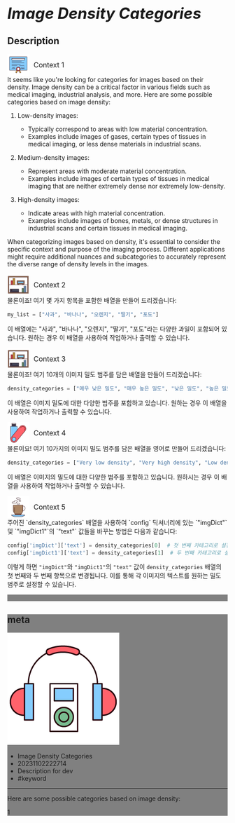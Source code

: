 # **<span style="font-size: 35px; font-style: italic;">Image Density Categories</span>**

## Description




<div style="display: flex; align-items: center; font-size: 16px;"><div><img src="https://raw.githubusercontent.com/d10000usd/WebDocuments/main/public/icon/space/workspace-vector-free-icon-set-38.png" width="50" height="50" style="vertical-align: middle;" /></div><div style="display: inline-block; vertical-align: middle; margin-left: 10px; font-size: 16px;">Context 1</div></div>
It seems like you're looking for categories for images based on their density. Image density can be a critical factor in various fields such as medical imaging, industrial analysis, and more. Here are some possible categories based on image density:

1. Low-density images:
   - Typically correspond to areas with low material concentration.
   - Examples include images of gases, certain types of tissues in medical imaging, or less dense materials in industrial scans.

2. Medium-density images:
   - Represent areas with moderate material concentration.
   - Examples include images of certain types of tissues in medical imaging that are neither extremely dense nor extremely low-density.

3. High-density images:
   - Indicate areas with high material concentration.
   - Examples include images of bones, metals, or dense structures in industrial scans and certain tissues in medical imaging.

When categorizing images based on density, it's essential to consider the specific context and purpose of the imaging process. Different applications might require additional nuances and subcategories to accurately represent the diverse range of density levels in the images.





<div style="display: flex; align-items: center; font-size: 16px;"><div><img src="https://raw.githubusercontent.com/d10000usd/WebDocuments/main/public/icon/space/workspace-vector-free-icon-set-34.png" width="50" height="50" style="vertical-align: middle;" /></div><div style="display: inline-block; vertical-align: middle; margin-left: 10px; font-size: 16px;">Context 2</div></div>
물론이죠! 여기 몇 가지 항목을 포함한 배열을 만들어 드리겠습니다:

```python
my_list = ["사과", "바나나", "오렌지", "딸기", "포도"]
```

이 배열에는 "사과", "바나나", "오렌지", "딸기", "포도"라는 다양한 과일이 포함되어 있습니다. 원하는 경우 이 배열을 사용하여 작업하거나 출력할 수 있습니다.





<div style="display: flex; align-items: center; font-size: 16px;"><div><img src="https://raw.githubusercontent.com/d10000usd/WebDocuments/main/public/icon/space/workspace-vector-free-icon-set-34.png" width="50" height="50" style="vertical-align: middle;" /></div><div style="display: inline-block; vertical-align: middle; margin-left: 10px; font-size: 16px;">Context 3</div></div>
물론이죠! 여기 10개의 이미지 밀도 범주를 담은 배열을 만들어 드리겠습니다:

```python
density_categories = ["매우 낮은 밀도", "매우 높은 밀도", "낮은 밀도", "높은 밀도", "중간 밀도", "매우 낮은 밀도", "매우 높은 밀도", "낮은 밀도", "높은 밀도", "중간 밀도"]
```

이 배열은 이미지 밀도에 대한 다양한 범주를 포함하고 있습니다. 원하는 경우 이 배열을 사용하여 작업하거나 출력할 수 있습니다.





<div style="display: flex; align-items: center; font-size: 16px;"><div><img src="https://raw.githubusercontent.com/d10000usd/WebDocuments/main/public/icon/space/workspace-vector-free-icon-set-40.png" width="50" height="50" style="vertical-align: middle;" /></div><div style="display: inline-block; vertical-align: middle; margin-left: 10px; font-size: 16px;">Context 4</div></div>
물론이요! 여기 10가지의 이미지 밀도 범주를 담은 배열을 영어로 만들어 드리겠습니다:

```python
density_categories = ["Very low density", "Very high density", "Low density", "High density", "Medium density", "Very low density", "Very high density", "Low density", "High density", "Medium density"]
```

이 배열은 이미지의 밀도에 대한 다양한 범주를 포함하고 있습니다. 원하시는 경우 이 배열을 사용하여 작업하거나 출력할 수 있습니다.





<div style="display: flex; align-items: center; font-size: 16px;"><div><img src="https://raw.githubusercontent.com/d10000usd/WebDocuments/main/public/icon/space/workspace-vector-free-icon-set-30.png" width="50" height="50" style="vertical-align: middle;" /></div><div style="display: inline-block; vertical-align: middle; margin-left: 10px; font-size: 16px;">Context 5</div></div>
주어진 `density_categories` 배열을 사용하여 `config` 딕셔너리에 있는 `"imgDict"` 및 `"imgDict1"`의 `"text"` 값들을 바꾸는 방법은 다음과 같습니다:

```python
config['imgDict']['text'] = density_categories[0]  # 첫 번째 카테고리로 설정
config['imgDict1']['text'] = density_categories[1]  # 두 번째 카테고리로 설정
```

이렇게 하면 `"imgDict"`와 `"imgDict1"`의 `"text"` 값이 `density_categories` 배열의 첫 번째와 두 번째 항목으로 변경됩니다. 이를 통해 각 이미지의 텍스트를 원하는 밀도 범주로 설정할 수 있습니다.



<div style="background-color: grey; height: 15px;"></div>







<div style="background-color: grey; ">  

## meta   
![ex_screenshot](https://raw.githubusercontent.com/d10000usd/WebDocuments/main/public/icon/space/workspace-vector-free-icon-set-32.png)  
* Image Density Categories  
* 20231102222714  
* Description for dev  
* #keyword  
****
Here are some possible categories based on image density:

1  
</div> 

